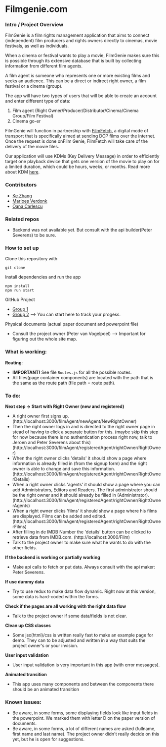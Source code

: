 # Filmgenie.com

### Intro / Project Overview
FilmGenie is a film rights management application that aims to connect (independent) film producers and rights owners directly to cinemas, movie festivals, as well as individuals.

When a cinema or festival wants to play a movie, FilmGenie makes sure this is possible through its extensive database that is built by collecting information from different film agents.

A film agent is someone who represents one or more existing films and seeks an audience. This can be a direct or indirect right owner, a film festival or a cinema (group).

The app will have two types of users that will be able to create an account and enter different type of data:
1. Film agent (Right Owner/Producer/Distributor/Cinema/Cinema Group/Film Festival)
2. Cinema go-er

FilmGenie will function in partnership with [FilmFetch](https://filmfetch.net), a digital mode of transport that is specifically aimed at sending DCP films over the internet. Once the request is done onFilm Genie, FilmFetch will take care of the delivery of the movie files.

Our application will use KDMs (Key Delivery Message) in order to efficiently target one playback device that gets one version of the movie to play on for a limited duration, which could be hours, weeks, or months. Read more about KDM [here](https://cinepedia.com/security/key-delivery-message/).


### Contributors
- [Ke Zhang](https://github.com/Im-perfect)
- [Marloes Verdonk](https://github.com/marloesverdonk)
- [Oana Carlescu](https://github.com/oanacodes)


### Related repos
- Backend was not available yet. But consult with the api builder(Peter Severens) to be sure.

### How to set up

Clone this repository with 

```
git clone 
```

Install dependencies and run the app

```
npm install
npm run start
```

GitHub Project
- [Group 1](https://github.com/Official-Codaisseur-Graduate/FilmGenie/projects/1)
- [Group 2](https://github.com/Official-Codaisseur-Graduate/FilmGenie/projects/2) --> You can start here to track your progess.

Physical documents (actual paper document and powerpoint file)
- Consult the project owner (Peter van Vogelpoel) --> Important for figuring out the whole site map.

### What is working:

**Routing**:
  - **IMPORTANT!** See file ```Routes.js``` for all the possible routes.
  - All files(page container components) are located with the path that is the same as the route path (file path = route path).

### To do:

**Next step -> Start with Right Owner (new and registered)**
- A right owner first signs up. (http://localhost:3000/filmAgent/newAgent/NewRightOwner)
- Then the right owner logs in and is directed to the right owner page in stead of having to click a separate button for this. (maybe skip this step for now because there is no authentication process right now, talk to Jeroen and Peter Severens about this) (http://localhost:3000/filmAgent/registeredAgent/rightOwner/RightOwner)
- When the right owner clicks 'details' it should show a page where information is already filled in (from the signup form) and the right owner is able to change and save this information. (http://localhost:3000/filmAgent/registeredAgent/rightOwner/RightOwnerDetails)
- When a right owner clicks 'agents' it should show a page where you can add Administrators, Editors and Readers. The first administrator should be the right owner and it should already be filled in (Administrator). (http://localhost:3000/filmAgent/registeredAgent/rightOwner/RightOwnerAgents)
- When a right owner clicks 'films' it should show a page where his films are displayed. Films can be added and edited. (http://localhost:3000/filmAgent/registeredAgent/rightOwner/RightOwnerFilms)
- After filling in de IMDB Number the 'details' button can be clicked to retrieve data from IMDB.com. (http://localhost:3000/Film) 
- Talk to the project owner to make sure what he wants to do with the other fields. 


**If the backend is working or partially working** 
  - Make api calls to fetch or put data. Always consult with the api maker: Peter Severens.

**If use dummy data**
  - Try to use redux to make data flow dynamic. Right now at this version, some data is hard-coded within the forms.

**Check if the pages are all working with the right data flow**
  - Talk to the project owner if some data/fields is not clear.
  
**Clean up CSS classes**
  - Some jsx(html)/css is written really fast to make an example page for demo. They can to be adjusted and written in a way that suits the project owner's or your invision.
  
**User input validation**
  - User input validation is very important in this app (with error messages).
  
**Animated transition**
- This app uses many components and between the components there should be an animated transition

### Known issues:
  - Be aware, in some forms, some displaying fields look like input fields in the powerpoint. We marked them with letter D on the paper version of documents.
  - Be aware, in some forms, a lot of different names are asked (fullname, first name and last name). The project owner didn't really decide on this yet, but he is open for suggestions. 
